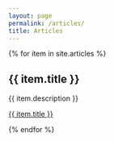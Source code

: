 ```yaml
---
layout: page
permalink: /articles/
title: Articles
---
```


{% for item in site.articles %}
<h2>{{ item.title  }}</h2>
<p>{{ item.description  }}</p>
<p><a href="{{ item.url  }}">{{ item.title  }}</a></p>
{% endfor %}

